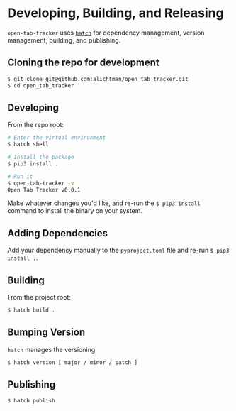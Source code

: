 # Developing, Building, and Releasing

`open-tab-tracker` uses [`hatch`](https://hatch.pypa.io/latest/) for dependency management, version management, building, and publishing.

## Cloning the repo for development

```bash
$ git clone git@github.com:alichtman/open_tab_tracker.git
$ cd open_tab_tracker
```

## Developing

From the repo root:

```bash
# Enter the virtual environment
$ hatch shell

# Install the package
$ pip3 install .

# Run it
$ open-tab-tracker -v
Open Tab Tracker v0.0.1
```

Make whatever changes you'd like, and re-run the `$ pip3 install` command to install the binary on your system.

## Adding Dependencies

Add your dependency manually to the `pyproject.toml` file and re-run `$ pip3 install .`.

## Building

From the project root:

```bash
$ hatch build .
```

## Bumping Version

`hatch` manages the versioning:

```bash
$ hatch version [ major / minor / patch ]
```

## Publishing

```bash
$ hatch publish
```
